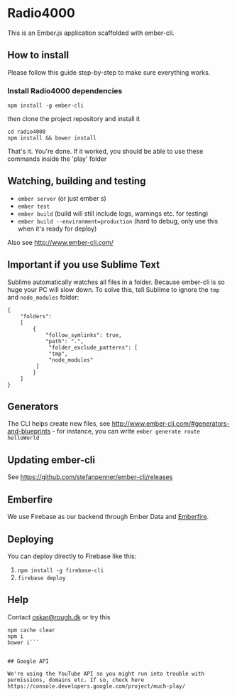 # Radio4000

This is an Ember.js application scaffolded with ember-cli.

## How to install

Please follow this guide step-by-step to make sure everything works.

### Install Radio4000 dependencies

`npm install -g ember-cli`

then clone the project repository and install it

```
cd radio4000
npm install && bower install
```

That's it. You're done. If it worked, you should be able to use these commands inside the 'play' folder

## Watching, building and testing

- `ember server` (or just ember s)
- `ember test`
- `ember build` (build will still include logs, warnings etc. for testing)
- `ember build --environment=production` (hard to debug, only use this when it's ready for deploy)

Also see http://www.ember-cli.com/

## Important if you use Sublime Text

Sublime automatically watches all files in a folder. Because ember-cli is so huge your PC will slow down. To solve this, tell Sublime to ignore the `tmp` and `node_modules` folder:

```
{
	"folders":
	[
		{
			"follow_symlinks": true,
			"path": ".",
			 "folder_exclude_patterns": [
             "tmp",
             "node_modules"
         ]
		}
	]
}
```

## Generators

The CLI helps create new files, see http://www.ember-cli.com/#generators-and-blueprints - for instance, you can write `ember generate route helloWorld`

## Updating ember-cli

See https://github.com/stefanpenner/ember-cli/releases

## Emberfire

We use Firebase as our backend through Ember Data and [Emberfire](https://github.com/firebase/emberfire).

## Deploying

You can deploy directly to Firebase like this:

1. `npm install -g firebase-cli`
2.  `firebase deploy`

## Help

Contact oskar@rough.dk or try this

```rm -rf node_modules bower_components tmp
npm cache clear
npm i
bower i```


## Google API

We're using the YouTube API so you might run into trouble with permissions, domains etc. If so, check here https://console.developers.google.com/project/much-play/
